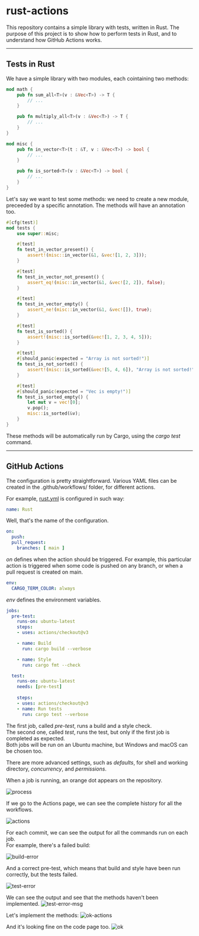 # rust-actions

This repository contains a simple library with tests, written in Rust.
The purpose of this project is to show how to perform tests in Rust, and to understand how GitHub Actions works.

---

## Tests in Rust

We have a simple library with two modules, each cointaining two methods:
```rust
mod math {
    pub fn sum_all<T>(v : &Vec<T>) -> T {
        // ...
    }

    pub fn multiply_all<T>(v : &Vec<T>) -> T {
        // ...
    }
}

mod misc {
    pub fn in_vector<T>(t : &T, v : &Vec<T>) -> bool {
        // ...
    }

    pub fn is_sorted<T>(v : &Vec<T>) -> bool {
        // ...
    }
}
```

Let's say we want to test some methods: we need to create a new module, preceeded by a specific annotation. The methods will have an annotation too.

```rust
#[cfg(test)]
mod tests {
    use super::misc;

    #[test]
    fn test_in_vector_present() {
        assert!(misc::in_vector(&1, &vec![1, 2, 3]));
    }

    #[test]
    fn test_in_vector_not_present() {
        assert_eq!(misc::in_vector(&1, &vec![2, 2]), false);
    }

    #[test]
    fn test_in_vector_empty() {
        assert_ne!(misc::in_vector(&1, &vec![]), true);
    }

    #[test]
    fn test_is_sorted() {
        assert!(misc::is_sorted(&vec![1, 2, 3, 4, 5]));
    }

    #[test]
    #[should_panic(expected = "Array is not sorted!")]
    fn test_is_not_sorted() {
        assert!(misc::is_sorted(&vec![5, 4, 6]), "Array is not sorted!");
    }

    #[test]
    #[should_panic(expected = "Vec is empty!")]
    fn test_is_sorted_empty() {
        let mut v = vec![0];
        v.pop();
        misc::is_sorted(&v);
    }
}
```

These methods will be automatically run by Cargo, using the *cargo test* command.

---

## GitHub Actions

The configuration is pretty straightforward. Various YAML files can be created in the .github/workflows/ folder, for different actions.

For example, [rust.yml](.github/workflows/rust.yml) is configured in such way:

```yml
name: Rust
```
Well, that's the name of the configuration.

```yml
on:
  push:
  pull_request:
    branches: [ main ]
```
*on* defines when the action should be triggered. For example, this particular action is triggered when some code is pushed on any branch, or when a pull request is created on main.

```yml
env:
  CARGO_TERM_COLOR: always
```
*env* defines the environment variables.

```yml
jobs:
  pre-test:
    runs-on: ubuntu-latest
    steps:
    - uses: actions/checkout@v3

    - name: Build
      run: cargo build --verbose

    - name: Style
      run: cargo fmt --check

  test:
    runs-on: ubuntu-latest
    needs: [pre-test]
    
    steps:
    - uses: actions/checkout@v3
    - name: Run tests
      run: cargo test --verbose
```
The first job, called *pre-test*, runs a build and a style check.  
The second one, called *test*, runs the test, but only if the first job is completed as expected.  
Both jobs will be run on an Ubuntu machine, but Windows and macOS can be chosen too.

There are more advanced settings, such as *defaults*, for shell and working directory, *concurrency*, and *permissions*.

When a job is running, an orange dot appears on the repository.

![process](pics/process.png)

If we go to the Actions page, we can see the complete history for all the workflows.

![actions](pics/actions.png)

For each commit, we can see the output for all the commands run on each job.  
For example, there's a failed build:

![build-error](pics/build-error.png)

And a correct pre-test, which means that build and style have been run correctly, but the tests failed.

![test-error](pics/test-error.png)

We can see the output and see that the methods haven't been implemented.
![test-error-msg](pics/test-error-msg.png)

Let's implement the methods:
![ok-actions](pics/ok-actions.png)

And it's looking fine on the code page too.
![ok](pics/ok.png)
